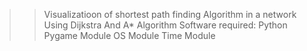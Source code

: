 >>Visualizatioon of shortest path finding Algorithm in a network Using Dijkstra And A* Algorithm
>>Software required:
  Python
  Pygame Module
  OS Module
  Time Module
  
